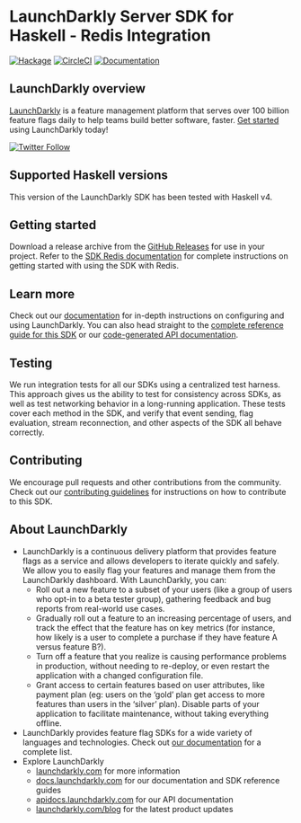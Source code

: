 # LaunchDarkly Server SDK for Haskell - Redis Integration

[![Hackage](https://img.shields.io/hackage/v/launchdarkly-server-sdk-redis-hedis)](https://hackage.haskell.org/package/launchdarkly-server-sdk-redis-hedis)
[![CircleCI](https://circleci.com/gh/launchdarkly/haskell-server-sdk-redis-hedis.svg?style=shield)](https://circleci.com/gh/launchdarkly/haskell-server-sdk-redis-hedis)
[![Documentation](https://img.shields.io/static/v1?label=GitHub+Pages&message=API+reference&color=00add8)](https://launchdarkly.github.io/haskell-server-sdk-redis-hedis)

## LaunchDarkly overview

[LaunchDarkly](https://www.launchdarkly.com) is a feature management platform that serves over 100 billion feature flags daily to help teams build better software, faster. [Get started](https://docs.launchdarkly.com/home/getting-started) using LaunchDarkly today!

[![Twitter Follow](https://img.shields.io/twitter/follow/launchdarkly.svg?style=social&label=Follow&maxAge=2592000)](https://twitter.com/intent/follow?screen_name=launchdarkly)

## Supported Haskell versions

This version of the LaunchDarkly SDK has been tested with Haskell v4.

## Getting started

Download a release archive from the [GitHub Releases](https://github.com/launchdarkly/haskell-server-sdk-redis-hedis/releases) for use in your project. Refer to the [SDK Redis documentation](https://docs.launchdarkly.com/sdk/features/storing-data/redis#haskell) for complete instructions on getting started with using the SDK with Redis.

## Learn more

Check out our [documentation](https://docs.launchdarkly.com) for in-depth instructions on configuring and using LaunchDarkly. You can also head straight to the [complete reference guide for this SDK](https://docs.launchdarkly.com/sdk/server-side/java) or our [code-generated API documentation](https://launchdarkly.github.io/java-sdk-server/).

## Testing

We run integration tests for all our SDKs using a centralized test harness. This approach gives us the ability to test for consistency across SDKs, as well as test networking behavior in a long-running application. These tests cover each method in the SDK, and verify that event sending, flag evaluation, stream reconnection, and other aspects of the SDK all behave correctly.

## Contributing

We encourage pull requests and other contributions from the community. Check out our [contributing guidelines](CONTRIBUTING.md) for instructions on how to contribute to this SDK.

## About LaunchDarkly

* LaunchDarkly is a continuous delivery platform that provides feature flags as a service and allows developers to iterate quickly and safely. We allow you to easily flag your features and manage them from the LaunchDarkly dashboard.  With LaunchDarkly, you can:
    * Roll out a new feature to a subset of your users (like a group of users who opt-in to a beta tester group), gathering feedback and bug reports from real-world use cases.
    * Gradually roll out a feature to an increasing percentage of users, and track the effect that the feature has on key metrics (for instance, how likely is a user to complete a purchase if they have feature A versus feature B?).
    * Turn off a feature that you realize is causing performance problems in production, without needing to re-deploy, or even restart the application with a changed configuration file.
    * Grant access to certain features based on user attributes, like payment plan (eg: users on the ‘gold’ plan get access to more features than users in the ‘silver’ plan). Disable parts of your application to facilitate maintenance, without taking everything offline.
* LaunchDarkly provides feature flag SDKs for a wide variety of languages and technologies. Check out [our documentation](https://docs.launchdarkly.com/docs) for a complete list.
* Explore LaunchDarkly
    * [launchdarkly.com](https://www.launchdarkly.com/ "LaunchDarkly Main Website") for more information
    * [docs.launchdarkly.com](https://docs.launchdarkly.com/  "LaunchDarkly Documentation") for our documentation and SDK reference guides
    * [apidocs.launchdarkly.com](https://apidocs.launchdarkly.com/  "LaunchDarkly API Documentation") for our API documentation
    * [launchdarkly.com/blog](https://launchdarkly.com/blog/  "LaunchDarkly Blog Documentation") for the latest product updates
